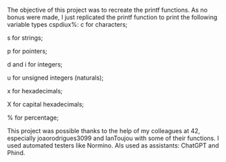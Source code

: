 The objective of this project was to recreate the printf functions. As no bonus were made, I just replicated the printf function to print the following variable types cspdiux%:
c for characters;

s for strings;

p for pointers;

d and i for integers;

u for unsigned integers (naturals);

x for hexadecimals;

X for capital hexadecimals;

% for percentage;

This project was possible thanks to the help of my colleagues at 42, especially joaorodrigues3099 and IanToujou with some of their functions. I used automated testers like Normino.
AIs used as assistants: ChatGPT and Phind.
